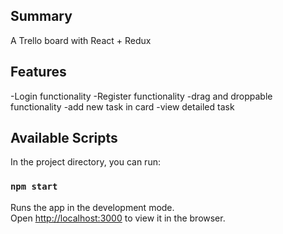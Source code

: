 ## Summary

A Trello board with React + Redux


## Features
 -Login functionality
 -Register functionality 
 -drag and droppable functionality
 -add new task in card
 -view detailed task


## Available Scripts

In the project directory, you can run:

### `npm start`

Runs the app in the development mode.<br />
Open [http://localhost:3000](http://localhost:3000) to view it in the browser.

